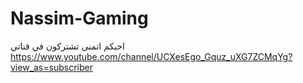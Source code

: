 # Nassim-Gaming
احبكم اتمنى تشتركون في قناتي https://www.youtube.com/channel/UCXesEgo_Gquz_uXG7ZCMqYg?view_as=subscriber
